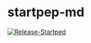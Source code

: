 # startpep-md

[![Release-Startped](https://github.com/cicese-biocom/startpep-md/actions/workflows/maven_release.yml/badge.svg)](https://github.com/cicese-biocom/startpep-md/actions/workflows/maven_release.yml)